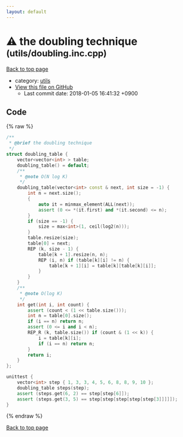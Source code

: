 ```yaml
---
layout: default
---
```


<!-- mathjax config similar to math.stackexchange -->
<script type="text/javascript" async
  src="https://cdnjs.cloudflare.com/ajax/libs/mathjax/2.7.5/MathJax.js?config=TeX-MML-AM_CHTML">
</script>
<script type="text/x-mathjax-config">
  MathJax.Hub.Config({
    TeX: { equationNumbers: { autoNumber: "AMS" }},
    tex2jax: {
      inlineMath: [ ['$','$'] ],
      processEscapes: true
    },
    "HTML-CSS": { matchFontHeight: false },
    displayAlign: "left",
    displayIndent: "2em"
  });
</script>

<script type="text/javascript" src="https://cdnjs.cloudflare.com/ajax/libs/jquery/3.4.1/jquery.min.js"></script>
<script src="https://cdn.jsdelivr.net/npm/jquery-balloon-js@1.1.2/jquery.balloon.min.js" integrity="sha256-ZEYs9VrgAeNuPvs15E39OsyOJaIkXEEt10fzxJ20+2I=" crossorigin="anonymous"></script>
<script type="text/javascript" src="../../assets/js/copy-button.js"></script>
<link rel="stylesheet" href="../../assets/css/copy-button.css" />


# :warning: the doubling technique <small>(utils/doubling.inc.cpp)</small>

<a href="../../index.html">Back to top page</a>

* category: <a href="../../index.html#2b3583e6e17721c54496bd04e57a0c15">utils</a>
* <a href="{{ site.github.repository_url }}/blob/master/utils/doubling.inc.cpp">View this file on GitHub</a>
    - Last commit date: 2018-01-05 16:41:32 +0900




## Code

{% raw %}
```cpp
/**
 * @brief the doubling technique
 */
struct doubling_table {
    vector<vector<int> > table;
    doubling_table() = default;
    /**
     * @note O(N log K)
     */
    doubling_table(vector<int> const & next, int size = -1) {
        int n = next.size();
        {
            auto it = minmax_element(ALL(next));
            assert (0 <= *(it.first) and *(it.second) <= n);
        }
        if (size == -1) {
            size = max<int>(1, ceil(log2(n)));
        }
        table.resize(size);
        table[0] = next;
        REP (k, size - 1) {
            table[k + 1].resize(n, n);
            REP (i, n) if (table[k][i] != n) {
                table[k + 1][i] = table[k][table[k][i]];
            }
        }
    }
    /**
     * @note O(log K)
     */
    int get(int i, int count) {
        assert (count < (1 << table.size()));
        int n = table[0].size();
        if (i == n) return n;
        assert (0 <= i and i < n);
        REP_R (k, table.size()) if (count & (1 << k)) {
            i = table[k][i];
            if (i == n) return n;
        }
        return i;
    }
};

unittest {
    vector<int> step { 1, 3, 3, 4, 5, 6, 8, 8, 9, 10 };
    doubling_table steps(step);
    assert (steps.get(6, 2) == step[step[6]]);
    assert (steps.get(3, 5) == step[step[step[step[step[3]]]]]);
}

```
{% endraw %}

<a href="../../index.html">Back to top page</a>

